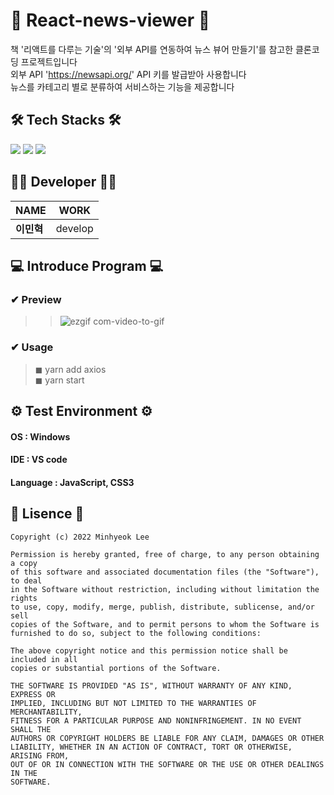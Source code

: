 # 📰 React-news-viewer 📰  
책 '리액트를 다루는 기술'의 '외부 API를 연동하여 뉴스 뷰어 만들기'를 참고한 클론코딩 프로젝트입니다  
외부 API 'https://newsapi.org/' API 키를 발급받아 사용합니다  
뉴스를 카테고리 별로 분류하여 서비스하는 기능을 제공합니다


## 🛠 Tech Stacks 🛠
<img src="https://img.shields.io/badge/react-61DAFB?style=for-the-badge&logo=react&logoColor=black"/> <img src="https://img.shields.io/badge/javascript-F7DF1E?style=for-the-badge&logo=javascript&logoColor=black"/> <img src="https://img.shields.io/badge/css3-1572B6?style=for-the-badge&logo=css3&logoColor=white"/>

## 👨‍💼 Developer 👨‍💼
NAME | WORK
--- | --- |
**이민혁** | develop

## 💻 Introduce Program 💻

### ✔ Preview
>> ![ezgif com-video-to-gif](https://user-images.githubusercontent.com/88527089/218240794-c9f62093-6431-40ee-a36e-9f8bf70e4f65.gif)

### ✔ Usage

> ◼ yarn add axios  
> ◼ yarn start  

## ⚙ Test Environment ⚙

#### OS : Windows
#### IDE : VS code
#### Language : JavaScript, CSS3


## 📃 Lisence 📃

~~~
Copyright (c) 2022 Minhyeok Lee

Permission is hereby granted, free of charge, to any person obtaining a copy
of this software and associated documentation files (the "Software"), to deal
in the Software without restriction, including without limitation the rights
to use, copy, modify, merge, publish, distribute, sublicense, and/or sell
copies of the Software, and to permit persons to whom the Software is
furnished to do so, subject to the following conditions:

The above copyright notice and this permission notice shall be included in all
copies or substantial portions of the Software.

THE SOFTWARE IS PROVIDED "AS IS", WITHOUT WARRANTY OF ANY KIND, EXPRESS OR
IMPLIED, INCLUDING BUT NOT LIMITED TO THE WARRANTIES OF MERCHANTABILITY,
FITNESS FOR A PARTICULAR PURPOSE AND NONINFRINGEMENT. IN NO EVENT SHALL THE
AUTHORS OR COPYRIGHT HOLDERS BE LIABLE FOR ANY CLAIM, DAMAGES OR OTHER
LIABILITY, WHETHER IN AN ACTION OF CONTRACT, TORT OR OTHERWISE, ARISING FROM,
OUT OF OR IN CONNECTION WITH THE SOFTWARE OR THE USE OR OTHER DEALINGS IN THE
SOFTWARE.
~~~
